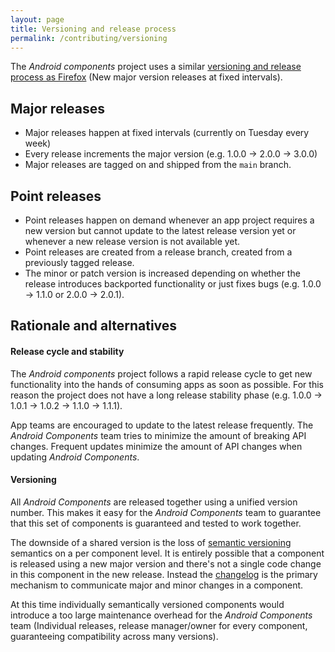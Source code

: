 ```yaml
---
layout: page
title: Versioning and release process
permalink: /contributing/versioning
---
```


The *Android components* project uses a similar [versioning and release process as Firefox](https://wiki.mozilla.org/Release_Management/Release_Process) (New major version releases at fixed intervals).

## Major releases

* Major releases happen at fixed intervals (currently on Tuesday every week)
* Every release increments the major version (e.g. 1.0.0 -> 2.0.0 -> 3.0.0)
* Major releases are tagged on and shipped from the `main` branch.

## Point releases

* Point releases happen on demand whenever an app project requires a new version but cannot update to the latest release version yet or whenever a new release version is not available yet.
* Point releases are created from a release branch, created from a previously tagged release.
* The minor or patch version is increased depending on whether the release introduces backported functionality or just fixes bugs (e.g. 1.0.0 -> 1.1.0 or 2.0.0 -> 2.0.1).

## Rationale and alternatives

#### Release cycle and stability

The *Android components* project follows a rapid release cycle to get new functionality into the hands of consuming apps as soon as possible. For this reason the project does not have a long release stability phase (e.g. 1.0.0 -> 1.0.1 -> 1.0.2 -> 1.1.0 -> 1.1.1).

App teams are encouraged to update to the latest release frequently. The *Android Components* team tries to minimize the amount of breaking API changes. Frequent updates minimize the amount of API changes when updating *Android Components*.

#### Versioning

All *Android Components* are released together using a unified version number. This makes it easy for the *Android Components* team to guarantee that this set of components is guaranteed and tested to work together.

The downside of a shared version is the loss of [semantic versioning](https://semver.org/) semantics on a per component level. It is entirely possible that a component is released using  a new major version and there's not a single code change in this component in the new release. Instead the [changelog](https://mozac.org/changelog/) is the primary mechanism to communicate major and minor changes in a component.

At this time individually semantically versioned components would introduce a too large maintenance overhead for the *Android Components* team (Individual releases, release manager/owner for every component, guaranteeing compatibility across many versions).

